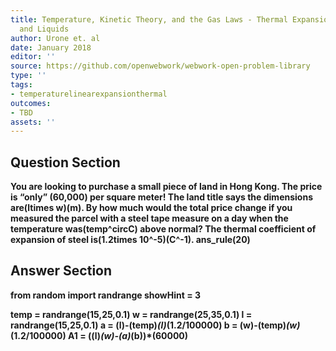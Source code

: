 ```yaml
---
title: Temperature, Kinetic Theory, and the Gas Laws - Thermal Expansion of Solids
  and Liquids
author: Urone et. al
date: January 2018
editor: ''
source: https://github.com/openwebwork/webwork-open-problem-library
type: ''
tags:
- temperaturelinearexpansionthermal
outcomes:
- TBD
assets: ''
---
```


## Question Section 

<b>
You are looking to purchase a small piece of land in Hong Kong. The price is “only” (60,000) per square meter! The land title says the dimensions are(ltimes w)(m). By how much would the total price change if you measured the parcel with a steel tape measure on a day when the temperature was(temp^circC) above normal? The thermal coefficient of expansion of steel is(1.2times 10^-5)(C^-1).
ans_rule(20)



## Answer Section

from random import randrange
showHint = 3

temp = randrange(15,25,0.1)
w = randrange(25,35,0.1)
l = randrange(15,25,0.1)
a = (l)-(temp)*(l)*(1.2/100000)
b = (w)-(temp)*(w)*(1.2/100000)
A1 = ((l)*(w)-(a)*(b))*(60000)